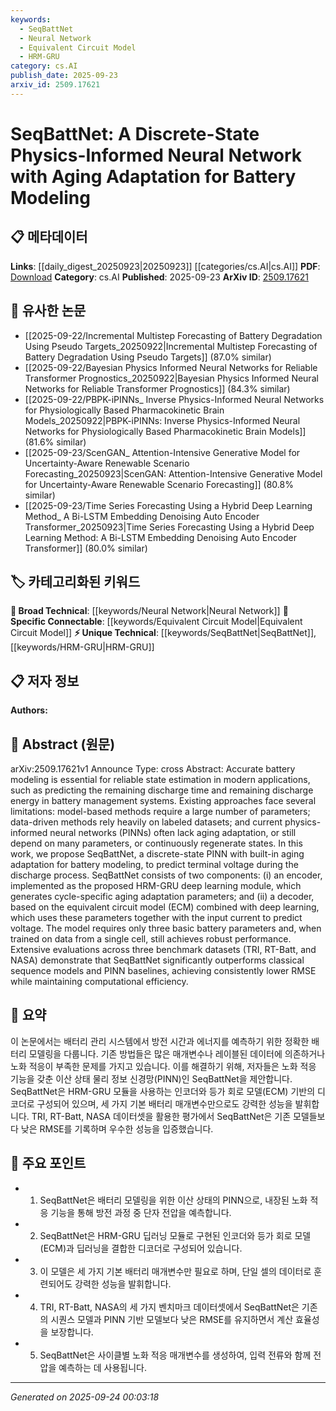 ```yaml
---
keywords:
  - SeqBattNet
  - Neural Network
  - Equivalent Circuit Model
  - HRM-GRU
category: cs.AI
publish_date: 2025-09-23
arxiv_id: 2509.17621
---
```


<!-- KEYWORD_LINKING_METADATA:
{
  "processed_timestamp": "2025-09-24T00:03:18.986410",
  "vocabulary_version": "1.0",
  "selected_keywords": [
    "SeqBattNet",
    "Neural Network",
    "Equivalent Circuit Model",
    "HRM-GRU"
  ],
  "rejected_keywords": [],
  "similarity_scores": {
    "SeqBattNet": 0.8,
    "Neural Network": 0.75,
    "Equivalent Circuit Model": 0.78,
    "HRM-GRU": 0.7
  },
  "extraction_method": "AI_prompt_based",
  "budget_applied": true,
  "candidates_json": {
    "candidates": [
      {
        "surface": "SeqBattNet",
        "canonical": "SeqBattNet",
        "aliases": [],
        "category": "unique_technical",
        "rationale": "SeqBattNet is a novel discrete-state PINN specifically designed for battery modeling, offering a unique approach with aging adaptation.",
        "novelty_score": 0.85,
        "connectivity_score": 0.65,
        "specificity_score": 0.9,
        "link_intent_score": 0.8
      },
      {
        "surface": "Physics-Informed Neural Network",
        "canonical": "Neural Network",
        "aliases": [
          "PINN"
        ],
        "category": "broad_technical",
        "rationale": "Physics-Informed Neural Networks are a subset of neural networks that incorporate physical laws, providing a strong link to existing neural network literature.",
        "novelty_score": 0.5,
        "connectivity_score": 0.85,
        "specificity_score": 0.7,
        "link_intent_score": 0.75
      },
      {
        "surface": "Equivalent Circuit Model",
        "canonical": "Equivalent Circuit Model",
        "aliases": [
          "ECM"
        ],
        "category": "specific_connectable",
        "rationale": "The Equivalent Circuit Model is a key component in battery modeling, facilitating connections to other works using ECM in similar contexts.",
        "novelty_score": 0.6,
        "connectivity_score": 0.8,
        "specificity_score": 0.85,
        "link_intent_score": 0.78
      },
      {
        "surface": "HRM-GRU",
        "canonical": "HRM-GRU",
        "aliases": [],
        "category": "unique_technical",
        "rationale": "HRM-GRU is a novel deep learning module proposed in the paper, offering a unique contribution to the field of battery modeling.",
        "novelty_score": 0.8,
        "connectivity_score": 0.6,
        "specificity_score": 0.88,
        "link_intent_score": 0.7
      }
    ],
    "ban_list_suggestions": [
      "state estimation",
      "benchmark datasets",
      "computational efficiency"
    ]
  },
  "decisions": [
    {
      "candidate_surface": "SeqBattNet",
      "resolved_canonical": "SeqBattNet",
      "decision": "linked",
      "scores": {
        "novelty": 0.85,
        "connectivity": 0.65,
        "specificity": 0.9,
        "link_intent": 0.8
      }
    },
    {
      "candidate_surface": "Physics-Informed Neural Network",
      "resolved_canonical": "Neural Network",
      "decision": "linked",
      "scores": {
        "novelty": 0.5,
        "connectivity": 0.85,
        "specificity": 0.7,
        "link_intent": 0.75
      }
    },
    {
      "candidate_surface": "Equivalent Circuit Model",
      "resolved_canonical": "Equivalent Circuit Model",
      "decision": "linked",
      "scores": {
        "novelty": 0.6,
        "connectivity": 0.8,
        "specificity": 0.85,
        "link_intent": 0.78
      }
    },
    {
      "candidate_surface": "HRM-GRU",
      "resolved_canonical": "HRM-GRU",
      "decision": "linked",
      "scores": {
        "novelty": 0.8,
        "connectivity": 0.6,
        "specificity": 0.88,
        "link_intent": 0.7
      }
    }
  ]
}
-->

# SeqBattNet: A Discrete-State Physics-Informed Neural Network with Aging Adaptation for Battery Modeling

## 📋 메타데이터

**Links**: [[daily_digest_20250923|20250923]] [[categories/cs.AI|cs.AI]]
**PDF**: [Download](https://arxiv.org/pdf/2509.17621.pdf)
**Category**: cs.AI
**Published**: 2025-09-23
**ArXiv ID**: [2509.17621](https://arxiv.org/abs/2509.17621)

## 🔗 유사한 논문
- [[2025-09-22/Incremental Multistep Forecasting of Battery Degradation Using Pseudo Targets_20250922|Incremental Multistep Forecasting of Battery Degradation Using Pseudo Targets]] (87.0% similar)
- [[2025-09-22/Bayesian Physics Informed Neural Networks for Reliable Transformer Prognostics_20250922|Bayesian Physics Informed Neural Networks for Reliable Transformer Prognostics]] (84.3% similar)
- [[2025-09-22/PBPK-iPINNs_ Inverse Physics-Informed Neural Networks for Physiologically Based Pharmacokinetic Brain Models_20250922|PBPK-iPINNs: Inverse Physics-Informed Neural Networks for Physiologically Based Pharmacokinetic Brain Models]] (81.6% similar)
- [[2025-09-23/ScenGAN_ Attention-Intensive Generative Model for Uncertainty-Aware Renewable Scenario Forecasting_20250923|ScenGAN: Attention-Intensive Generative Model for Uncertainty-Aware Renewable Scenario Forecasting]] (80.8% similar)
- [[2025-09-23/Time Series Forecasting Using a Hybrid Deep Learning Method_ A Bi-LSTM Embedding Denoising Auto Encoder Transformer_20250923|Time Series Forecasting Using a Hybrid Deep Learning Method: A Bi-LSTM Embedding Denoising Auto Encoder Transformer]] (80.0% similar)

## 🏷️ 카테고리화된 키워드
**🧠 Broad Technical**: [[keywords/Neural Network|Neural Network]]
**🔗 Specific Connectable**: [[keywords/Equivalent Circuit Model|Equivalent Circuit Model]]
**⚡ Unique Technical**: [[keywords/SeqBattNet|SeqBattNet]], [[keywords/HRM-GRU|HRM-GRU]]

## 📋 저자 정보

**Authors:** 

## 📄 Abstract (원문)

arXiv:2509.17621v1 Announce Type: cross 
Abstract: Accurate battery modeling is essential for reliable state estimation in modern applications, such as predicting the remaining discharge time and remaining discharge energy in battery management systems. Existing approaches face several limitations: model-based methods require a large number of parameters; data-driven methods rely heavily on labeled datasets; and current physics-informed neural networks (PINNs) often lack aging adaptation, or still depend on many parameters, or continuously regenerate states. In this work, we propose SeqBattNet, a discrete-state PINN with built-in aging adaptation for battery modeling, to predict terminal voltage during the discharge process. SeqBattNet consists of two components: (i) an encoder, implemented as the proposed HRM-GRU deep learning module, which generates cycle-specific aging adaptation parameters; and (ii) a decoder, based on the equivalent circuit model (ECM) combined with deep learning, which uses these parameters together with the input current to predict voltage. The model requires only three basic battery parameters and, when trained on data from a single cell, still achieves robust performance. Extensive evaluations across three benchmark datasets (TRI, RT-Batt, and NASA) demonstrate that SeqBattNet significantly outperforms classical sequence models and PINN baselines, achieving consistently lower RMSE while maintaining computational efficiency.

## 📝 요약

이 논문에서는 배터리 관리 시스템에서 방전 시간과 에너지를 예측하기 위한 정확한 배터리 모델링을 다룹니다. 기존 방법들은 많은 매개변수나 레이블된 데이터에 의존하거나 노화 적응이 부족한 문제를 가지고 있습니다. 이를 해결하기 위해, 저자들은 노화 적응 기능을 갖춘 이산 상태 물리 정보 신경망(PINN)인 SeqBattNet을 제안합니다. SeqBattNet은 HRM-GRU 모듈을 사용하는 인코더와 등가 회로 모델(ECM) 기반의 디코더로 구성되어 있으며, 세 가지 기본 배터리 매개변수만으로도 강력한 성능을 발휘합니다. TRI, RT-Batt, NASA 데이터셋을 활용한 평가에서 SeqBattNet은 기존 모델들보다 낮은 RMSE를 기록하며 우수한 성능을 입증했습니다.

## 🎯 주요 포인트

- 1. SeqBattNet은 배터리 모델링을 위한 이산 상태의 PINN으로, 내장된 노화 적응 기능을 통해 방전 과정 중 단자 전압을 예측합니다.
- 2. SeqBattNet은 HRM-GRU 딥러닝 모듈로 구현된 인코더와 등가 회로 모델(ECM)과 딥러닝을 결합한 디코더로 구성되어 있습니다.
- 3. 이 모델은 세 가지 기본 배터리 매개변수만 필요로 하며, 단일 셀의 데이터로 훈련되어도 강력한 성능을 발휘합니다.
- 4. TRI, RT-Batt, NASA의 세 가지 벤치마크 데이터셋에서 SeqBattNet은 기존의 시퀀스 모델과 PINN 기반 모델보다 낮은 RMSE를 유지하면서 계산 효율성을 보장합니다.
- 5. SeqBattNet은 사이클별 노화 적응 매개변수를 생성하여, 입력 전류와 함께 전압을 예측하는 데 사용됩니다.


---

*Generated on 2025-09-24 00:03:18*